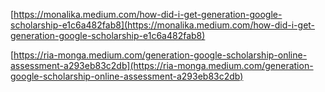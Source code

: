 [https://monalika.medium.com/how-did-i-get-generation-google-scholarship-e1c6a482fab8](https://monalika.medium.com/how-did-i-get-generation-google-scholarship-e1c6a482fab8)

[https://ria-monga.medium.com/generation-google-scholarship-online-assessment-a293eb83c2db](https://ria-monga.medium.com/generation-google-scholarship-online-assessment-a293eb83c2db)
